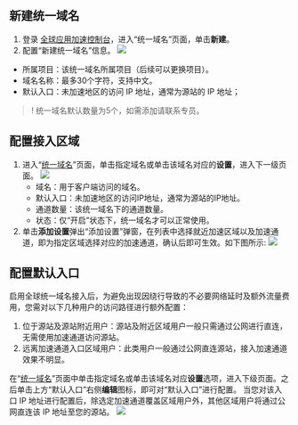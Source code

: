 ## 新建统一域名
1.	登录 [全球应用加速控制台](https://console.cloud.tencent.com/gaap)，进入“统一域名”页面，单击**新建**。
2.	配置“新建统一域名”信息。
 ![](https://main.qcloudimg.com/raw/edc0eca56270dc347aafe0f3f74975c1.png)
-  所属项目：该统一域名所属项目（后续可以更换项目）。
- 	域名名称：最多30个字符，支持中文。
- 	默认入口：未加速地区的访问 IP 地址，通常为源站的 IP 地址；
>! 统一域名默认数量为5个，如需添加请联系专员。

## 配置接入区域
1.	进入“[统一域名](https://console.cloud.tencent.com/gaap/domain)”页面，单击指定域名或单击该域名对应的**设置**，进入下一级页面。
 ![](https://main.qcloudimg.com/raw/aa2c4dd3daf5e815f8ce328e8126d6f9.png)
	- 	域名：用于客户端访问的域名。
	- 	默认入口：未加速地区的访问IP地址，通常为源站的IP地址。
	- 	通道数量：该统一域名下的通道数量。
	- 	状态：仅“开启”状态下，统一域名才可以正常使用。
2.	单击**添加设置**弹出“添加设置”弹窗，在列表中选择就近加速区域以及加速通道，即为指定区域选择对应的加速通道，确认后即可生效。如下图所示:
 ![](https://main.qcloudimg.com/raw/1e112014179705fb663b3e3f3ad39af0.png)

## 配置默认入口
启用全球统一域名接入后，为避免出现因绕行导致的不必要网络延时及额外流量费用，您需对以下几种用户的访问路径进行额外配置：
1. 位于源站及源站附近用户：源站及附近区域用户一般只需通过公网进行直连，无需使用加速通道访问源站。
2. 远离加速通道入口区域用户：此类用户一般通过公网直连源站，接入加速通道效果不明显。

在“[统一域名](https://console.cloud.tencent.com/gaap/domain)”页面中单击指定域名或单击该域名对应**设置**选项，进入下级页面。之后单击上方“默认入口”右侧**编辑**图标，即可对“默认入口”进行配置。
当您对该入口 IP 地址进行配置后，除选定加速通道覆盖区域用户外，其他区域用户将通过公网直连该 IP 地址至您的源站。
![](https://main.qcloudimg.com/raw/51e0398d151a3598ca4f93587196ee52.png)



